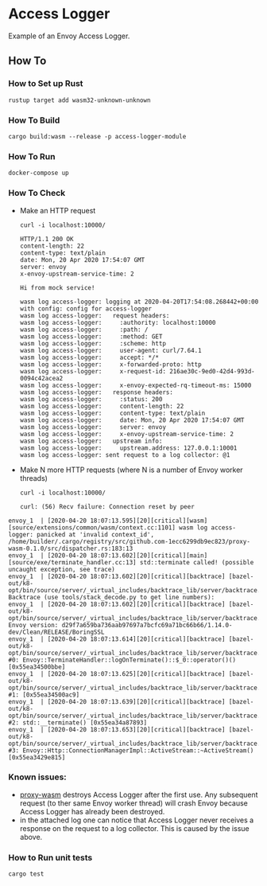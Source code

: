 # Access Logger

Example of an Envoy Access Logger.

## How To

### How to Set up Rust

```shell
rustup target add wasm32-unknown-unknown
```

### How To Build

```shell
cargo build:wasm --release -p access-logger-module
```

### How To Run

```shell
docker-compose up
```

### How To Check

* Make an HTTP request
  ```shell
  curl -i localhost:10000/

  HTTP/1.1 200 OK
  content-length: 22
  content-type: text/plain
  date: Mon, 20 Apr 2020 17:54:07 GMT
  server: envoy
  x-envoy-upstream-service-time: 2

  Hi from mock service!
  ```

  ```shell
  wasm log access-logger: logging at 2020-04-20T17:54:08.268442+00:00 with config: config for access-logger
  wasm log access-logger:   request headers:
  wasm log access-logger:     :authority: localhost:10000
  wasm log access-logger:     :path: /
  wasm log access-logger:     :method: GET
  wasm log access-logger:     :scheme: http
  wasm log access-logger:     user-agent: curl/7.64.1
  wasm log access-logger:     accept: */*
  wasm log access-logger:     x-forwarded-proto: http
  wasm log access-logger:     x-request-id: 216ae30c-9ed0-42d4-993d-0094c42acea2
  wasm log access-logger:     x-envoy-expected-rq-timeout-ms: 15000
  wasm log access-logger:   response headers:
  wasm log access-logger:     :status: 200
  wasm log access-logger:     content-length: 22
  wasm log access-logger:     content-type: text/plain
  wasm log access-logger:     date: Mon, 20 Apr 2020 17:54:07 GMT
  wasm log access-logger:     server: envoy
  wasm log access-logger:     x-envoy-upstream-service-time: 2
  wasm log access-logger:   upstream info:
  wasm log access-logger:     upstream.address: 127.0.0.1:10001
  wasm log access-logger: sent request to a log collector: @1
  ```
* Make N more HTTP requests (where N is a number of Envoy worker threads)
  ```shell
  curl -i localhost:10000/

  curl: (56) Recv failure: Connection reset by peer
  ```

```shell
envoy_1  | [2020-04-20 18:07:13.595][20][critical][wasm] [source/extensions/common/wasm/context.cc:1101] wasm log access-logger: panicked at 'invalid context_id', /home/builder/.cargo/registry/src/github.com-1ecc6299db9ec823/proxy-wasm-0.1.0/src/dispatcher.rs:183:13
envoy_1  | [2020-04-20 18:07:13.602][20][critical][main] [source/exe/terminate_handler.cc:13] std::terminate called! (possible uncaught exception, see trace)
envoy_1  | [2020-04-20 18:07:13.602][20][critical][backtrace] [bazel-out/k8-opt/bin/source/server/_virtual_includes/backtrace_lib/server/backtrace.h:91] Backtrace (use tools/stack_decode.py to get line numbers):
envoy_1  | [2020-04-20 18:07:13.602][20][critical][backtrace] [bazel-out/k8-opt/bin/source/server/_virtual_includes/backtrace_lib/server/backtrace.h:92] Envoy version: d29f7a659ba736aab97697a7bcfc69a71bc66b66/1.14.0-dev/Clean/RELEASE/BoringSSL
envoy_1  | [2020-04-20 18:07:13.614][20][critical][backtrace] [bazel-out/k8-opt/bin/source/server/_virtual_includes/backtrace_lib/server/backtrace.h:96] #0: Envoy::TerminateHandler::logOnTerminate()::$_0::operator()() [0x55ea34500bbe]
envoy_1  | [2020-04-20 18:07:13.625][20][critical][backtrace] [bazel-out/k8-opt/bin/source/server/_virtual_includes/backtrace_lib/server/backtrace.h:98] #1: [0x55ea34500ac9]
envoy_1  | [2020-04-20 18:07:13.639][20][critical][backtrace] [bazel-out/k8-opt/bin/source/server/_virtual_includes/backtrace_lib/server/backtrace.h:96] #2: std::__terminate() [0x55ea34a87893]
envoy_1  | [2020-04-20 18:07:13.653][20][critical][backtrace] [bazel-out/k8-opt/bin/source/server/_virtual_includes/backtrace_lib/server/backtrace.h:96] #3: Envoy::Http::ConnectionManagerImpl::ActiveStream::~ActiveStream() [0x55ea3429e815]
```

### Known issues:

* [proxy-wasm](https://github.com/proxy-wasm/proxy-wasm-rust-sdk) destroys Access Logger after the first use.
  Any subsequent request (to ther same Envoy worker thread) will crash Envoy because Access Logger has already been destroyed.
* in the attached log one can notice that Access Logger never receives a response on the request to a log collector.
  This is caused by the issue above.

### How to Run unit tests

```shell
cargo test
```
